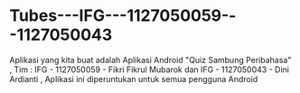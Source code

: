 Tubes---IFG---1127050059---1127050043
=====================================

Aplikasi yang kita buat adalah Aplikasi Android "Quiz Sambung Peribahasa" , Tim : IFG - 1127050059 - Fikri Fikrul Mubarok dan IFG - 1127050043 - Dini Ardianti , Aplikasi ini diperuntukan untuk semua pengguna Android
